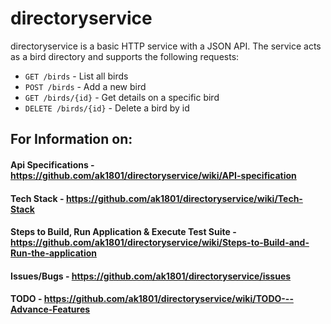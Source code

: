 # directoryservice

directoryservice is a basic HTTP service with a JSON API. The service acts as a bird directory and supports the following requests:

 - `GET /birds` - List all birds
 - `POST /birds` - Add a new bird
 - `GET /birds/{id}` - Get details on a specific bird
 - `DELETE /birds/{id}` - Delete a bird by id


## For Information on:
 #### Api Specifications - https://github.com/ak1801/directoryservice/wiki/API-specification
 #### Tech Stack - https://github.com/ak1801/directoryservice/wiki/Tech-Stack
 #### Steps to Build, Run Application & Execute Test Suite - https://github.com/ak1801/directoryservice/wiki/Steps-to-Build-and-Run-the-application
 #### Issues/Bugs - https://github.com/ak1801/directoryservice/issues
 #### TODO - https://github.com/ak1801/directoryservice/wiki/TODO---Advance-Features
